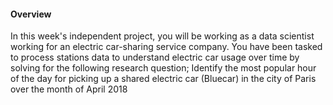 #### Overview

In this week's independent project, you will be working as a data scientist working for an electric car-sharing service company. 
You have been tasked to process stations data to understand electric car usage over time by solving for the following research question;
Identify the most popular hour of the day for picking up a shared electric car (Bluecar) in the city of Paris over the month of April 2018
